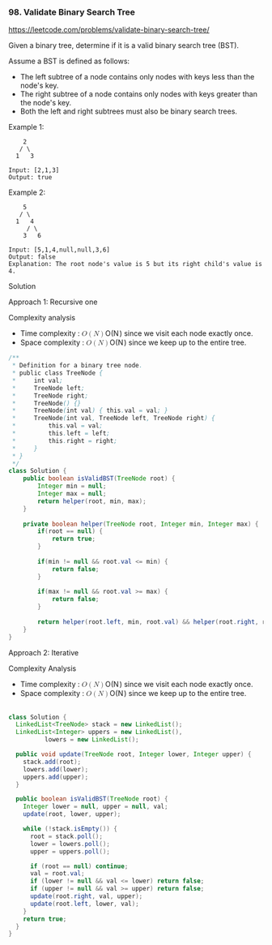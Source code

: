 ### 98. Validate Binary Search Tree
https://leetcode.com/problems/validate-binary-search-tree/

Given a binary tree, determine if it is a valid binary search tree (BST).

Assume a BST is defined as follows:

- The left subtree of a node contains only nodes with keys less than the node's key.
- The right subtree of a node contains only nodes with keys greater than the node's key.
- Both the left and right subtrees must also be binary search trees.
 

Example 1:
```
    2
   / \
  1   3

Input: [2,1,3]
Output: true
```
Example 2:
```
    5
   / \
  1   4
     / \
    3   6

Input: [5,1,4,null,null,3,6]
Output: false
Explanation: The root node's value is 5 but its right child's value is 4.
```

Solution

Approach 1: Recursive one

Complexity analysis
<ul>
<li>Time complexity : <span class="katex"><span class="katex-mathml"><math><semantics><mrow><mi mathvariant="script">O</mi><mo>(</mo><mi>N</mi><mo>)</mo></mrow><annotation encoding="application/x-tex">\mathcal{O}(N)</annotation></semantics></math></span><span class="katex-html" aria-hidden="true"><span class="base"><span class="strut" style="height:1em;vertical-align:-0.25em;"></span><span class="mord"><span class="mord mathcal" style="margin-right:0.02778em;">O</span></span><span class="mopen">(</span><span class="mord mathdefault" style="margin-right:0.10903em;">N</span><span class="mclose">)</span></span></span></span> since we visit each node exactly once.</li>
<li>Space complexity : <span class="katex"><span class="katex-mathml"><math><semantics><mrow><mi mathvariant="script">O</mi><mo>(</mo><mi>N</mi><mo>)</mo></mrow><annotation encoding="application/x-tex">\mathcal{O}(N)</annotation></semantics></math></span><span class="katex-html" aria-hidden="true"><span class="base"><span class="strut" style="height:1em;vertical-align:-0.25em;"></span><span class="mord"><span class="mord mathcal" style="margin-right:0.02778em;">O</span></span><span class="mopen">(</span><span class="mord mathdefault" style="margin-right:0.10903em;">N</span><span class="mclose">)</span></span></span></span> since we keep up to the entire tree.</li>
</ul>

```java
/**
 * Definition for a binary tree node.
 * public class TreeNode {
 *     int val;
 *     TreeNode left;
 *     TreeNode right;
 *     TreeNode() {}
 *     TreeNode(int val) { this.val = val; }
 *     TreeNode(int val, TreeNode left, TreeNode right) {
 *         this.val = val;
 *         this.left = left;
 *         this.right = right;
 *     }
 * }
 */
class Solution {
    public boolean isValidBST(TreeNode root) {
        Integer min = null;
        Integer max = null;
        return helper(root, min, max);
    }
    
    private boolean helper(TreeNode root, Integer min, Integer max) {
        if(root == null) {
            return true;
        }
        
        if(min != null && root.val <= min) {
            return false;
        }
        
        if(max != null && root.val >= max) {
            return false;
        }
        
        return helper(root.left, min, root.val) && helper(root.right, root.val, max);
    }
}
```

Approach 2: Iterative

Complexity Analysis
<ul>
<li>Time complexity : <span class="katex"><span class="katex-mathml"><math><semantics><mrow><mi mathvariant="script">O</mi><mo>(</mo><mi>N</mi><mo>)</mo></mrow><annotation encoding="application/x-tex">\mathcal{O}(N)</annotation></semantics></math></span><span class="katex-html" aria-hidden="true"><span class="base"><span class="strut" style="height:1em;vertical-align:-0.25em;"></span><span class="mord"><span class="mord mathcal" style="margin-right:0.02778em;">O</span></span><span class="mopen">(</span><span class="mord mathdefault" style="margin-right:0.10903em;">N</span><span class="mclose">)</span></span></span></span> since we visit each node exactly once.</li>
<li>Space complexity : <span class="katex"><span class="katex-mathml"><math><semantics><mrow><mi mathvariant="script">O</mi><mo>(</mo><mi>N</mi><mo>)</mo></mrow><annotation encoding="application/x-tex">\mathcal{O}(N)</annotation></semantics></math></span><span class="katex-html" aria-hidden="true"><span class="base"><span class="strut" style="height:1em;vertical-align:-0.25em;"></span><span class="mord"><span class="mord mathcal" style="margin-right:0.02778em;">O</span></span><span class="mopen">(</span><span class="mord mathdefault" style="margin-right:0.10903em;">N</span><span class="mclose">)</span></span></span></span> since we keep up to the entire tree.
<br>
<br></li>
</ul>

```java
class Solution {
  LinkedList<TreeNode> stack = new LinkedList();
  LinkedList<Integer> uppers = new LinkedList(),
          lowers = new LinkedList();

  public void update(TreeNode root, Integer lower, Integer upper) {
    stack.add(root);
    lowers.add(lower);
    uppers.add(upper);
  }

  public boolean isValidBST(TreeNode root) {
    Integer lower = null, upper = null, val;
    update(root, lower, upper);

    while (!stack.isEmpty()) {
      root = stack.poll();
      lower = lowers.poll();
      upper = uppers.poll();

      if (root == null) continue;
      val = root.val;
      if (lower != null && val <= lower) return false;
      if (upper != null && val >= upper) return false;
      update(root.right, val, upper);
      update(root.left, lower, val);
    }
    return true;
  }
}
```